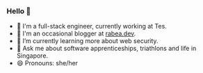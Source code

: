 ### Hello 👋

- 🔭  I'm a full-stack engineer, currently working at Tes.
- 🌱  I'm an occasional blogger at [rabea.dev](https://rabea.dev).
- 🤔  I’m currently learning more about web security.
- 💬  Ask me about software apprenticeships, triathlons and life in Singapore.
- 😄  Pronouns: she/her
